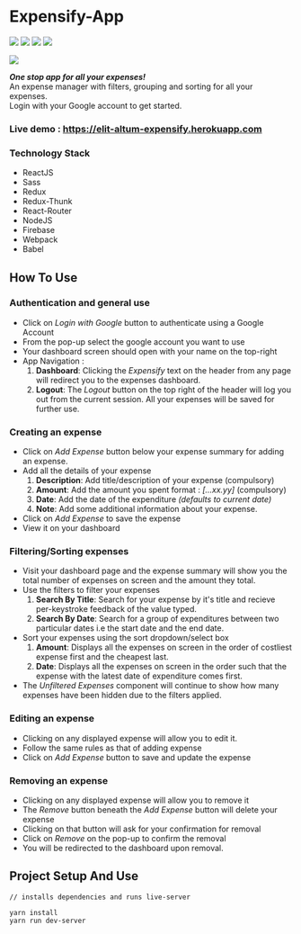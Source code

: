 <h1>Expensify-App</h1>
<p>
    <img src="https://img.shields.io/badge/framework-React-blue?style=flat&logo=react" />
    <img src="https://img.shields.io/badge/package--manager-yarn-blueviolet?style=flat&logo=yarn" />
    <img src="https://img.shields.io/badge/backend-nodeJS-bluegreen?style=flat" />
    <img src="https://img.shields.io/badge/module--bundler-Webpack-lightblue?style=flat&logo=webpack" />
</p>
<p><img src="https://img.shields.io/badge/made--by-elit--altum-green?style=flat" /></p>

***One stop app for all your expenses!***<br>
An expense manager with filters, grouping and sorting for all your expenses.
<br> 
Login with your Google account to get started.

### Live demo : https://elit-altum-expensify.herokuapp.com

### Technology Stack
- ReactJS
- Sass
- Redux
- Redux-Thunk
- React-Router
- NodeJS
- Firebase
- Webpack
- Babel

## How To Use

### Authentication and general use
- Click on *Login with Google* button to authenticate using a Google Account
- From the pop-up select the google account you want to use
- Your dashboard screen should open with your name on the top-right
- App Navigation :
    1. __Dashboard__: Clicking the *Expensify* text on the header from any page will redirect you to the expenses dashboard.
    2. __Logout__: The *Logout* button on the top right of the header will log you out from the current session. All your expenses will be saved for further use.

### Creating an expense
- Click on *Add Expense* button below your expense summary for adding an expense.
- Add all the details of your expense
    1. __Description__: Add title/description of your expense (compulsory)
    2. __Amount__: Add the amount you spent format : *[...xx.yy]* (compulsory)
    3. __Date__: Add the date of the expenditure *(defaults to current date)* 
    4. __Note__: Add some additional information about your expense.
- Click on *Add Expense* to save the expense
- View it on your dashboard

### Filtering/Sorting expenses
- Visit your dashboard page and the expense summary will show you the total number of expenses on screen and the amount they total.
- Use the filters to filter your expenses
    1. __Search By Title__: Search for your expense by it's title and recieve per-keystroke feedback of the value typed.
    2. __Search By Date__: Search for a group of expenditures between two particular dates i.e the start date and the end date.
- Sort your expenses using the sort dropdown/select box
    1. __Amount__: Displays all the expenses on screen in the order of costliest expense first and the cheapest last.
    2. __Date__: Displays all the expenses on screen in the order such that the expense with the latest date of expenditure comes first.
- The *Unfiltered Expenses* component will continue to show how many expenses have been hidden due to the filters applied. 

### Editing an expense
- Clicking on any displayed expense will allow you to edit it.
- Follow the same rules as that of adding expense
- Click on *Add Expense* button to save and update the expense

### Removing an expense
- Clicking on any displayed expense will allow you to remove it
- The *Remove* button beneath the *Add Expense* button will delete your expense
- Clicking on that button will ask for your confirmation for removal
- Click on *Remove* on the pop-up to confirm the removal
- You will be redirected to the dashboard upon removal.


## Project Setup And Use

```
// installs dependencies and runs live-server

yarn install
yarn run dev-server
```




